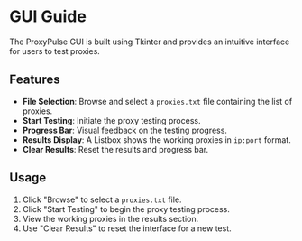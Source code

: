 # GUI Guide

The ProxyPulse GUI is built using Tkinter and provides an intuitive interface for users to test proxies.

## Features

- **File Selection**: Browse and select a `proxies.txt` file containing the list of proxies.
- **Start Testing**: Initiate the proxy testing process.
- **Progress Bar**: Visual feedback on the testing progress.
- **Results Display**: A Listbox shows the working proxies in `ip:port` format.
- **Clear Results**: Reset the results and progress bar.

## Usage

1. Click "Browse" to select a `proxies.txt` file.
2. Click "Start Testing" to begin the proxy testing process.
3. View the working proxies in the results section.
4. Use "Clear Results" to reset the interface for a new test.
